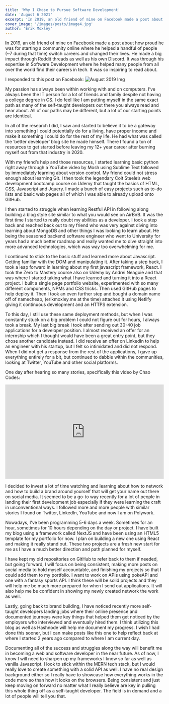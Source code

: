 ```yaml
---
title: 'Why I Chose to Pursue Software Development'
date: 'August 6 2021'
excerpt: 'In 2019, an old friend of mine on Facebook made a post about how proud he was for starting a community online..'
cover_image: '/images/posts/image4.jpg'
author: 'Erik Moxley'
---
```

 
<strong>I</strong>n 2019, an old friend of mine on Facebook made a post about how proud he was for starting a community online where he helped a handful of people (~7 during that time) switch careers and changed their lives. He made a big impact through Reddit threads as well as his own Discord. It was through his expertise in Software Development where he helped many people from all over the world find their careers in tech. It was so inspiring to read about.
 
I responded to this post on Facebook:
![August 2019 Img](/images/cp.jpg)
 
My passion has always been within working with and on computers. I’ve always been the IT person for a lot of friends and family despite not having a college degree in CS. I do feel like I am putting myself in the same exact path as many of the self-taught developers out there you always read and hear about. All of our paths may be different, but a lot of our starting points are identical.
 
In all of the research I did, I saw and started to believe it to be a gateway into something I could potentially do for a living, have proper income and make it something I could do for the rest of my life. He had what was called the ‘better developer’ blog site he made himself. There I found a ton of resources to get started before leaving my 12+ year career after burning myself out from that industry in 2020. 

With my friend’s help and those resources, I started learning basic python right away through a YouTube video by Mosh using Sublime Text followed by immediately learning about version control. My friend could not stress enough about learning Git. I then took the legendary Colt Steele’s web development bootcamp course on Udemy that taught the basics of HTML, CSS, Javascript and Jquery. I made a bunch of easy projects such as to-do lists and basic web pages all of which I was able to already upload onto GitHub.
 
I then started to struggle when learning Restful API in following along building a blog style site similar to what you would see on AirBnB. It was the first time I started to really doubt my abilities as a developer. I took a step back and reached back out to my friend who was very against diving into learning about MongoDB and other things I was looking to learn about. He being the seasoned backend software engineer who went to University for years had a much better roadmap and really wanted me to dive straight into more advanced technologies, which was way too overwhelming for me.
 
I continued to stick to the basic stuff and learned more about Javascript. Getting familiar with the DOM and manipulating it. After taking a step back, I took a leap forward in learning about my first javascript framework, React. I took the Zero to Mastery course also on Udemy by Andrei Neagoie and that was where I started taking what I have learned and turning it into a React project. I built a single page portfolio website, experimented with so many different components, NPMs and CSS tricks. Then used GitHub pages to help deploy it. Then I took an even further step and bought a domain name off of namecheap, (erikmoxley.me at the time) attached it using Netlify giving it continuous development and an HTTPS extension.
 
To this day, I still use these same deployment methods, but when I was constantly stuck on a big problem I could not figure out for hours, I always took a break. My last big break I took after sending out 30-40 job applications for a developer position. I almost received an offer for an internship which I thought would have been a great entry point, but they chose another candidate instead. I did receive an offer on LinkedIn to help an engineer with his startup, but I felt so intimidated and did not respond. When I did not get a response from the rest of the applications, I gave up everything entirely for a bit, but continued to dabble within the communities, looking at Twitter, YouTube and other social platforms. 
 
One day after hearing so many stories, specifically this video by Chao Codes:

<iframe width="100%" height="300px" src="https://www.youtube.com/embed/JvUacQievSM" title="YouTube video player" frameborder="0" allow="accelerometer; autoplay; clipboard-write; encrypted-media; gyroscope; picture-in-picture" allowfullscreen></iframe>

I decided to invest a lot of time watching and learning about how to network and how to build a brand around yourself that will get your name out there on social media. It seemed to be a go-to way recently for a lot of people in landing their first development job especially if they were learning the craft in unconventional ways. I followed more and more people with similar stories I found on Twitter, LinkedIn, YouTube and now I am on Polywork.
 
Nowadays, I've been programming 5-6 days a week. Sometimes for an hour, sometimes for 10 hours depending on the day or project. I have built my blog using a framework called NextJS and have been using an HTML5 template for my portfolio for now. I plan on building a new one using React and making it really stand out. These two projects are a fresh new start for me as I have a much better direction and path planned for myself. 

I have kept my old repositories on GitHub to refer back to them if needed, but going forward, I will focus on being consistent, making more posts on social media to hold myself accountable, and finishing my projects so that I could add them to my portfolio. I want to work on APIs using pokeAPI and one with a fantasy sports API. I think these will be solid projects and they will help me be much more prepared for when I send out applications. It will also help me be confident in showing my newly created network the work as well.
 
Lastly, going back to brand building, I have noticed recently more self-taught developers landing jobs where their online presence and documented journeys were key things that helped them get noticed by the employers who interviewed and eventually hired them. I think utilizing this blog as well as Hashnode will help me document my progress. I wish I had done this sooner, but I can make posts like this one to help reflect back at where I started 2 years ago compared to where I am current day. 

Documenting all of the success and struggles along the way will benefit me in becoming a web and software developer in the near future. As of now, I know I will need to sharpen up my frameworks I know so far as well as vanilla Javascript. I look to stick within the MERN tech stack, but I would really love to create something with a solid API as well. I have no real design background either so I really have to showcase how everything works in the code more so than how it looks on the browsers. Being consistent and just keep moving on forward no matter what I really believe are key in pulling this whole thing off as a self-taught developer. The field is in demand and a lot of people will tell you that.
